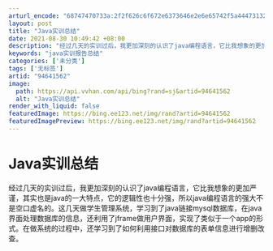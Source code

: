 ```yaml
---
arturl_encode: "68747470733a:2f2f626c6f672e6373646e2e6e65742f5a4447313232333333:2f61727469636c652f64657461696c732f3934363431353632"
layout: post
title: "Java实训总结"
date: 2021-08-30 10:49:42 +08:00
description: "经过几天的实训过后，我更加深刻的认识了java编程语言，它比我想象的更加严谨，其实也是java的一大"
keywords: "java实训报告总结"
categories: ['未分类']
tags: ['无标签']
artid: "94641562"
image:
  path: https://api.vvhan.com/api/bing?rand=sj&artid=94641562
  alt: "Java实训总结"
render_with_liquid: false
featuredImage: https://bing.ee123.net/img/rand?artid=94641562
featuredImagePreview: https://bing.ee123.net/img/rand?artid=94641562
---
```


# Java实训总结

经过几天的实训过后，我更加深刻的认识了java编程语言，它比我想象的更加严谨，其实也是java的一大特点，它的逻辑性也十分强，所以java编程语言的强大不是空口虚名的。这几天做学生管理系统，学习到了java链接mysql数据库，在java界面处理数据库的信息，还利用了jframe做用户界面，实现了类似于一个app的形式。在做系统的过程中，还学习到了如何利用接口对数据库的表单信息进行增删改查。